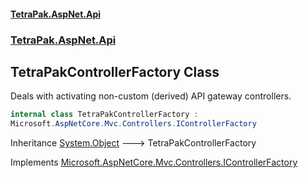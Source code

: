 #### [TetraPak.AspNet.Api](index.md 'index')
### [TetraPak.AspNet.Api](TetraPak_AspNet_Api.md 'TetraPak.AspNet.Api')
## TetraPakControllerFactory Class
Deals with activating non-custom (derived) API gateway controllers.   
```csharp
internal class TetraPakControllerFactory :
Microsoft.AspNetCore.Mvc.Controllers.IControllerFactory
```

Inheritance [System.Object](https://docs.microsoft.com/en-us/dotnet/api/System.Object 'System.Object') &#129106; TetraPakControllerFactory  

Implements [Microsoft.AspNetCore.Mvc.Controllers.IControllerFactory](https://docs.microsoft.com/en-us/dotnet/api/Microsoft.AspNetCore.Mvc.Controllers.IControllerFactory 'Microsoft.AspNetCore.Mvc.Controllers.IControllerFactory')  
